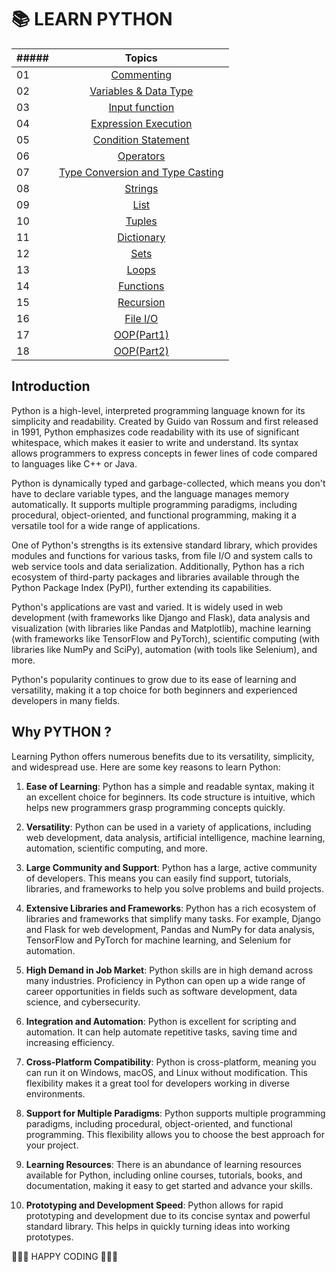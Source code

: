 <p> <h1> 📚 LEARN PYTHON </h1> </p>                                                        

|##### | Topics                                                    |
|------|:---------------------------------------------------------:|
| 01  |  [Commenting](./01hellow_comm.py)|
| 02  |  [Variables & Data Type](./02varia_datatype.py)|
| 03  |  [Input function](./03input_python.py)|
| 04  |  [Expression Execution](./04express_execu.py)|
| 05  |  [Condition Statement](./05cond_statement.py)|
| 06  |  [Operators](./06operators.py)|
| 07  |  [Type Conversion and Type Casting](./07type_conver_cast.py)|
| 08  |  [Strings](./08strings.py)|
| 09  |  [List](./09list.py)|
| 10  |  [Tuples](./10tuple.py)|
| 11  |  [Dictionary](./11dictionary.py)|
| 12  |  [Sets](./12sets.py)|
| 13  |  [Loops](./13loops.py)|
| 14  |  [Functions](./14functions.py)|
| 15  |  [Recursion](./15recursion.py)|
| 16  |  [File I/O](./16in_out.py)|
| 17  |  [OOP(Part1)](./17OOP(1).py)|
| 18  |  [OOP(Part2)](./18OPP(2).py)|



## Introduction

Python is a high-level, interpreted programming language known for its simplicity and readability. Created by Guido van Rossum and first released in 1991, Python emphasizes code readability with its use of significant whitespace, which makes it easier to write and understand. Its syntax allows programmers to express concepts in fewer lines of code compared to languages like C++ or Java.

Python is dynamically typed and garbage-collected, which means you don't have to declare variable types, and the language manages memory automatically. It supports multiple programming paradigms, including procedural, object-oriented, and functional programming, making it a versatile tool for a wide range of applications.

One of Python's strengths is its extensive standard library, which provides modules and functions for various tasks, from file I/O and system calls to web service tools and data serialization. Additionally, Python has a rich ecosystem of third-party packages and libraries available through the Python Package Index (PyPI), further extending its capabilities.

Python's applications are vast and varied. It is widely used in web development (with frameworks like Django and Flask), data analysis and visualization (with libraries like Pandas and Matplotlib), machine learning (with frameworks like TensorFlow and PyTorch), scientific computing (with libraries like NumPy and SciPy), automation (with tools like Selenium), and more.

Python's popularity continues to grow due to its ease of learning and versatility, making it a top choice for both beginners and experienced developers in many fields.


## Why PYTHON ?

Learning Python offers numerous benefits due to its versatility, simplicity, and widespread use. Here are some key reasons to learn Python:

1. **Ease of Learning**: Python has a simple and readable syntax, making it an excellent choice for beginners. Its code structure is intuitive, which helps new programmers grasp programming concepts quickly.

2. **Versatility**: Python can be used in a variety of applications, including web development, data analysis, artificial intelligence, machine learning, automation, scientific computing, and more.

3. **Large Community and Support**: Python has a large, active community of developers. This means you can easily find support, tutorials, libraries, and frameworks to help you solve problems and build projects.

4. **Extensive Libraries and Frameworks**: Python has a rich ecosystem of libraries and frameworks that simplify many tasks. For example, Django and Flask for web development, Pandas and NumPy for data analysis, TensorFlow and PyTorch for machine learning, and Selenium for automation.

5. **High Demand in Job Market**: Python skills are in high demand across many industries. Proficiency in Python can open up a wide range of career opportunities in fields such as software development, data science, and cybersecurity.

6. **Integration and Automation**: Python is excellent for scripting and automation. It can help automate repetitive tasks, saving time and increasing efficiency.

7. **Cross-Platform Compatibility**: Python is cross-platform, meaning you can run it on Windows, macOS, and Linux without modification. This flexibility makes it a great tool for developers working in diverse environments.

8. **Support for Multiple Paradigms**: Python supports multiple programming paradigms, including procedural, object-oriented, and functional programming. This flexibility allows you to choose the best approach for your project.

9. **Learning Resources**: There is an abundance of learning resources available for Python, including online courses, tutorials, books, and documentation, making it easy to get started and advance your skills.

10. **Prototyping and Development Speed**: Python allows for rapid prototyping and development due to its concise syntax and powerful standard library. This helps in quickly turning ideas into working prototypes.



🧡🧡🧡 HAPPY CODING 🧡🧡🧡